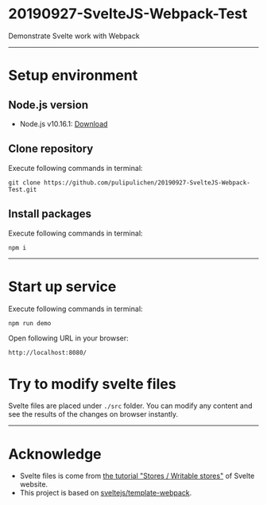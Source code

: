 
# 20190927-SvelteJS-Webpack-Test
Demonstrate Svelte work with Webpack

----

# Setup environment

## Node.js version

* Node.js v10.16.1: [Download](https://nodejs.org/en/download/)

## Clone repository
Execute following commands in terminal:
````
git clone https://github.com/pulipulichen/20190927-SvelteJS-Webpack-Test.git
````

## Install packages

Execute following commands in terminal:
````
npm i
````

----

# Start up service
Execute following commands in terminal:
````
npm run demo
````

Open following URL in your browser:
````
http://localhost:8080/
````

# Try to modify svelte files

Svelte files are placed under `./src` folder. You can modify any content and see the results of the changes on browser instantly.

----

# Acknowledge

* Svelte files is come from [the tutorial "Stores / Writable stores"](https://svelte.dev/tutorial/writable-stores) of Svelte website.
* This project is based on [sveltejs/template-webpack](https://github.com/sveltejs/template-webpack).